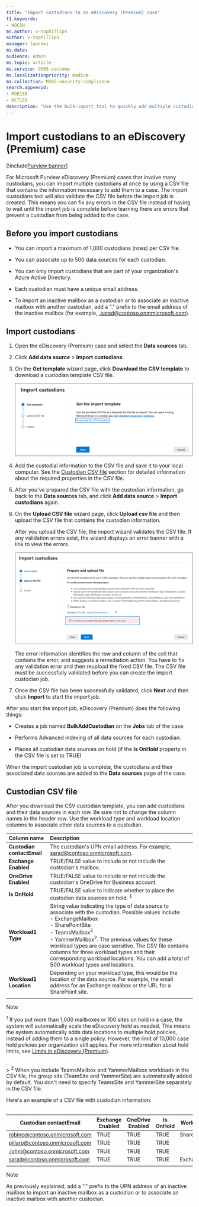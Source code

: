 ```yaml
---
title: "Import custodians to an eDiscovery (Premium) case"
f1.keywords:
- NOCSH
ms.author: v-tophillips
author: v-tophillips
manager: laurawi
ms.date: 
audience: Admin
ms.topic: article
ms.service: O365-seccomp
ms.localizationpriority: medium
ms.collection: M365-security-compliance 
search.appverid: 
- MOE150
- MET150 
description: "Use the bulk-import tool to quickly add multiple custodians and their associated data sources to a case in Microsoft Purview eDiscovery (Premium)."
---
```


# Import custodians to an eDiscovery (Premium) case

[!include[Purview banner](../includes/purview-rebrand-banner.md)]

For Microsoft Purview eDiscovery (Premium) cases that involve many custodians, you can import multiple custodians at once by using a CSV file that contains the information necessary to add them to a case. The import custodians tool will also validate the CSV file before the import job is created. This means you can fix any errors in the CSV file instead of having to wait until the import job is complete before learning there are errors that prevent a custodian from being added to the case.

## Before you import custodians

- You can import a maximum of 1,000 custodians (rows) per CSV file.

- You can associate up to 500 data sources for each custodian.  

- You can only import custodians that are part of your organization's Azure Active Directory.

- Each custodian must have a unique email address.

- To import an inactive mailbox as a custodian or to associate an inactive mailbox with another custodian, add a "." prefix to the email address of the inactive mailbox (for example, .sarad@contoso.onmmicrosoft.com).

## Import custodians

1. Open the eDiscovery (Premium) case and select the **Data sources** tab.

2. Click **Add data source** > **Import custodians**.

3. On the **Get template** wizard page, click **Download the CSV template** to download a custodian template CSV file.

   ![Download a CSV template from Import custodians flyout page.](../media/ImportCustodians1.png)

4. Add the custodial information to the CSV file and save it to your local computer. See the [Custodian CSV file](#custodian-csv-file) section for detailed information about the required properties in the CSV file.

5. After you've prepared the CSV file with the custodian information, go back to the **Data sources** tab, and click **Add data source** > **Import custodians** again.

6. On the **Upload CSV file** wizard page, click **Upload csv file** and then upload the CSV file that contains the custodian information.

   After you upload the CSV file, the import wizard validates the CSV file. If any validation errors exist, the wizard displays an error banner with a link to view the errors.

   ![Validation error banner with link to more information.](../media/ImportCustodians2.png)

   The error information identifies the row and column of the cell that contains the error, and suggests a remediation action. You have to fix any validation error and then reupload the fixed CSV file. The CSV file must be successfully validated before you can create the import custodian job.

7. Once the CSV file has been successfully validated, click **Next** and then click **Import** to start the import job.

After you start the import job, eDiscovery (Premium) does the following things:

- Creates a job named **BulkAddCustodian** on the **Jobs** tab of the case.

- Performs Advanced indexing of all data sources for each custodian.

- Places all custodian data sources on hold (if the **Is OnHold** property in the CSV file is set to TRUE)

When the import custodian job is complete, the custodians and their associated data sources are added to the **Data sources** page of the case.

## Custodian CSV file

After you download the CSV custodian template, you can add custodians and their data sources in each row. Be sure not to change the column names in the header row. Use the workload type and workload location columns to associate other data sources to a custodian.

| Column name|Description|
|:------- |:------------------------------------------------------------|
|**Custodian contactEmail**     |The custodian's UPN email address. For example, sarad@contoso.onmicrosoft.com.           |
|**Exchange Enabled** | TRUE/FALSE value to include or not include the custodian's mailbox.      |
|**OneDrive Enabled** | TRUE/FALSE value to include or not include the custodian's OneDrive for Business account. |
|**Is OnHold**        | TRUE/FALSE value to indicate whether to place the custodian data sources on hold. <sup>1</sup>     |
|**Workload1 Type**         |String value indicating the type of data source to associate with the custodian. Possible values include: <br/>- ExchangeMailbox<br/> - SharePointSite<br/>- TeamsMailbox<sup>2</sup><br/>- YammerMailbox<sup>2</sup>. The previous values for these workload types are case sensitive. The CSV file contains columns for three workload types and their corresponding workload locations. You can add a total of 500 workload types and locations.|
|**Workload1 Location**     | Depending on your workload type, this would be the location of the data source. For example, the email address for an Exchange mailbox or the URL for a SharePoint site. |
|||

> [!NOTE]
> <sup>1</sup> If you put more than 1,000 mailboxes or 100 sites on hold in a case, the system will automatically scale the eDiscovery hold as needed. This means the system automatically adds data locations to multiple hold policies, instead of adding them to a single policy. However, the limit of 10,000 case hold policies per organization still applies. For more information about hold limits, see [Limits in eDiscovery (Premium)](limits-ediscovery20.md#hold-limits).
<br>
> <sup>2</sup> When you include TeamsMailbox and YammerMailbox workloads in the CSV file, the group site (TeamSite and YammerSite) are automatically added by default. You don't need to specify TeamsSite and YammerSite separately in the CSV file.

Here's an example of a CSV file with custodian information:<br/><br/>

|Custodian contactEmail      | Exchange Enabled | OneDrive Enabled | Is OnHold | Workload1 Type | Workload1 Location             |
| ----------------- | ---------------- | ---------------- | --------- | -------------- | ------------------------------ |
|robinc@contoso.onmicrosoft.com | TRUE             | TRUE             | TRUE      | SharePointSite | https://contoso.sharepoint.com |
|pillarp@contoso.onmicrosoft.com | TRUE             | TRUE             | TRUE      | |  |
|.johnj@contoso.onmicrosoft.com|TRUE|TRUE|TRUE||
|sarad@contoso.onmicrosoft.com|TRUE|TRUE|TRUE|ExchangeMailbox|.saradavis@contoso.onmicrosoft.com
||||||

> [!NOTE]
> As previously explained, add a "." prefix to the UPN address of an  inactive mailbox to import an inactive mailbox as a custodian or to associate an inactive mailbox with another custodian.
